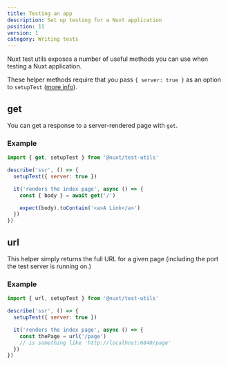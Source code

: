 ```yaml
---
title: Testing an app
description: Set up testing for a Nuxt application
position: 11
version: 1
category: Writing tests
---
```


Nuxt test utils exposes a number of useful methods you can use when testing a Nuxt application.

These helper methods require that you pass `{ server: true }` as an option to `setupTest` ([more info](/api-reference/setup#features-to-enable)).

## get

You can get a response to a server-rendered page with `get`.

### Example

```js
import { get, setupTest } from '@nuxt/test-utils'

describe('ssr', () => {
  setupTest({ server: true })

  it('renders the index page', async () => {
    const { body } = await get('/')

    expect(body).toContain('<a>A Link</a>')
  })
})
```

## url

This helper simply returns the full URL for a given page (including the port the test server is running on.)

### Example

```js
import { url, setupTest } from '@nuxt/test-utils'

describe('ssr', () => {
  setupTest({ server: true })

  it('renders the index page', async () => {
    const thePage = url('/page')
    // is something like 'http://localhost:6840/page'
  })
})
```
